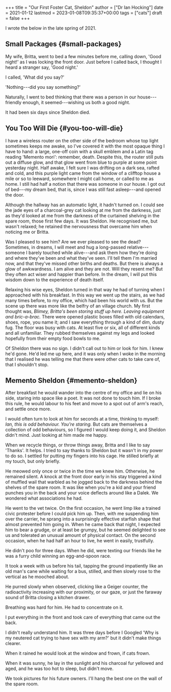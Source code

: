 +++
title = "Our First Foster Cat, Sheldon"
author = ["Dr Ian Hocking"]
date = 2021-01-12
lastmod = 2023-01-08T09:35:37+00:00
tags = ["cats"]
draft = false
+++

I wrote the below in the late spring of 2021.


## Small Packages {#small-packages}

My wife, Britta, went to bed a few minutes before me, calling down, 'Good night!' as I was locking the front door. Just before I called back, I thought I heard a stranger say, 'Good night.'

I called, 'What did you say?'

'Nothing---did you say something?'

Naturally, I went to bed thinking that there was a person in our house---friendly enough, it seemed---wishing us both a good night.

It had been six days since Sheldon died.


## You Too Will Die {#you-too-will-die}

I have a wireless router on the other side of the bedroom whose top light sometimes keeps me awake, so I've covered it with the most opaque thing I have to hand: a large, one-off coin with a skull emblem and a Latin tag reading 'Memento mori': remember, death. Despite this, the router still puts out a diffuse glow, and that glow went from blue to purple at some point yesterday night. Half awake, I felt sure I was drifting on a dark sea, rafted and cold, and this purple light came from the window of a clifftop house a mile or so to leeward, somewhere I might call home, or called to me as home. I still had half a notion that there was someone in our house. I got out of bed---my dream bed, that is, since I was still fast asleep---and opened the door.

Although the hallway has an automatic light, it hadn't turned on. I could see the jade eyes of a charcoal-grey cat looking at me from the darkness, just as they'd looked at me from the darkness of the curtained shelving in the spare room, those first few days. It was Sheldon. He recognised me, but wasn't relaxed; he retained the nervousness that overcame him when noticing me or Britta.

Was I pleased to see him? Are we ever pleased to see the dead? Sometimes, in dreams, I will meet and hug a long-passed relative---someone I barely touched while alive---and ask them how they're doing and where they've been and what they've seen. I'll tell them I'm married now, and that they've missed other births and deaths. But there is always a glow of awkwardness. I am alive and they are not. Will they resent me? But they often act wiser and happier than before. In the dream, I will put this wisdom down to the experience of death itself.

Relaxing his wise eyes, Sheldon turned in that way he had of turning when I approached with his  breakfast. In this way we went up the stairs, as we had many times before, to my office, which had been his world with us. But the scene up there was more like the belfry of an village church. My first thought was, _Blimey, Britta's been storing stuff up here. Leaving equipment and bric-a-brac._ There were opened plastic boxes filled with old calendars, shoes, rope, you name it; and I saw everything through a kind of dim, dusty fug. The floor was busy with cats. At least five or six, all of different kinds and all unfamiliar. They rubbed themselves against my legs and looked hopefully from their empty food bowls to me.

Of Sheldon there was no sign. I didn't call out to him or look for him. I knew he'd gone. He'd led me up here, and it was only when I woke in the morning that I realised he was telling me that there were other cats to take care of, that I shouldn't stop.


## Memento Sheldon {#memento-sheldon}

After breakfast he would wander into the centre of my office and lie on his side, staring into space like a poet. It was not done to touch him. If I broke this rule, he would labour to his feet and move to a spot out of arm's reach, and settle once more.

I would often turn to look at him for seconds at a time, thinking to myself: _Ian, this is odd behaviour. You're staring._ But cats are themselves a collection of odd behaviours, so I figured I would keep doing it, and Sheldon didn't mind. Just looking at him made me happy.

When we recycle things, or throw things away, Britta and I like to say 'Thanks'. It helps. I tried to say thanks to Sheldon but it wasn't in my power to do so. I settled for putting my fingers into his cage. He stilled briefly at my touch, but only briefly.

He meowed only once or twice in the time we knew him. Otherwise, he remained silent. A knock at the front door early in his stay triggered a kind of muffled wail that warbled as he jogged back to the darkness behind the shelves of the spare room. It was like when you're a kid and your friend punches you in the back and your voice deflects around like a Dalek. We wondered what associations he had.

He went to the vet twice. On the first occasion, he went limp like a trained civic protester before I could pick him up. Then, with me suspending him over the carrier, he sprang into a surprisingly effective starfish shape that almost prevented him going in. When he came back that night, I expected him to bear a grudge, or at least be grumpy, but he seemed delighted to see us and tolerated an unusual amount of physical contact. On the second occasion, when he had half an hour to live, he went in easily, trustfully.

He didn't poo for three days. When he did, were texting our friends like he was a furry child winning an egg-and-spoon race.

It took a week with us before his tail, tapping the ground impatiently like an old man's cane while waiting for a bus, stilled, and then slowly rose to the vertical as he mooched about.

He purred slowly when observed, clicking like a Geiger counter, the radioactivity increasing with our proximity, or our gaze, or just the faraway sound of Britta closing a kitchen drawer.

Breathing was hard for him. He had to concentrate on it.

I put everything in the front and took care of everything that came out the back.

I didn't really understand him. It was three days before I Googled 'Why is my neutered cat trying to have sex with my arm?' but it didn't make things clearer.

When it rained he would look at the window and frown, if cats frown.

When it was sunny, he lay in the sunlight and his charcoal fur yellowed and aged, and he was too hot to sleep, but didn't move.

We took pictures for his future owners. I'll hang the best one on the wall of the spare room.
